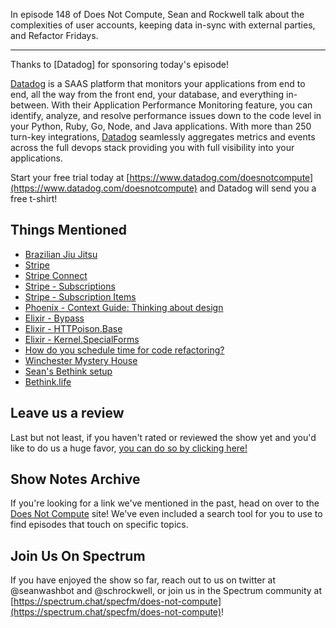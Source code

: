 In episode 148 of Does Not Compute, Sean and Rockwell talk about the complexities of user accounts, keeping data in-sync with external parties, and Refactor Fridays.

---

Thanks to [Datadog] for sponsoring today's episode!

[Datadog](https://www.datadog.com/doesnotcompute) is a SAAS platform that monitors your applications from end to end, all the way from the front end, your database, and everything in-between. With their Application Performance Monitoring feature, you can identify, analyze, and resolve performance issues down to the code level in your Python, Ruby, Go, Node, and Java applications. With more than 250 turn-key integrations, [Datadog](https://www.datadog.com/doesnotcompute) seamlessly aggregates metrics and events across the full devops stack providing you with full visibility into your applications.

Start your free trial today at [https://www.datadog.com/doesnotcompute](https://www.datadog.com/doesnotcompute) and Datadog will send you a free t-shirt!

## Things Mentioned

- [Brazilian Jiu Jitsu](https://en.wikipedia.org/wiki/Brazilian_jiu-jitsu)
- [Stripe](https://stripe.com/)
- [Stripe Connect](https://stripe.com/connect)
- [Stripe - Subscriptions](https://stripe.com/docs/api/subscriptions)
- [Stripe - Subscription Items](https://stripe.com/docs/api/subscription_items)
- [Phoenix - Context Guide: Thinking about design](https://hexdocs.pm/phoenix/contexts.html#thinking-about-design)
- [Elixir - Bypass](https://github.com/PSPDFKit-labs/bypass)
- [Elixir - HTTPoison.Base](https://hexdocs.pm/httpoison/HTTPoison.Base.html)
- [Elixir - Kernel.SpecialForms](https://hexdocs.pm/elixir/Kernel.SpecialForms.html)
- [How do you schedule time for code refactoring?](https://dev.to/georgeoffley/how-do-you-schedule-time-for-code-refactoring-3i92)
- [Winchester Mystery House](https://en.wikipedia.org/wiki/Winchester_Mystery_House)
- [Sean's Bethink setup](https://c.seanwash.com/ypzNDs5aEWi1.png)
- [Bethink.life](https://bethink.life)

## Leave us a review

Last but not least, if you haven't rated or reviewed the show yet and you'd like to do us a huge favor, [you can do so by clicking here!](https://itunes.apple.com/us/podcast/does-not-compute/id1048731980?mt=2)

## Show Notes Archive

If you're looking for a link we've mentioned in the past, head on over to the [Does Not Compute](https://dnc.show) site! We've even included a search tool for you to use to find episodes that touch on specific topics.

## Join Us On Spectrum

If you have enjoyed the show so far, reach out to us on twitter at @seanwashbot and @schrockwell, or join us in the Spectrum community at [https://spectrum.chat/specfm/does-not-compute](https://spectrum.chat/specfm/does-not-compute)!
